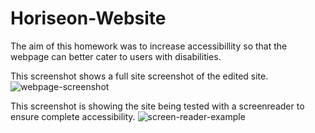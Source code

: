 
# Horiseon-Website
The aim of this homework was to increase accessibillity so that the webpage can better cater to users with disabilities. 

This screenshot shows a full site screenshot of the edited site.
![webpage-screenshot](https://user-images.githubusercontent.com/83360651/120941445-b4b88200-c71a-11eb-8f23-c253c9a3a29c.png)

This screenshot is showing the site being tested with a screenreader to ensure complete accessibility. 
![screen-reader-example](https://user-images.githubusercontent.com/83360651/120941399-80dd5c80-c71a-11eb-8282-e5c93d95d2d7.png)
